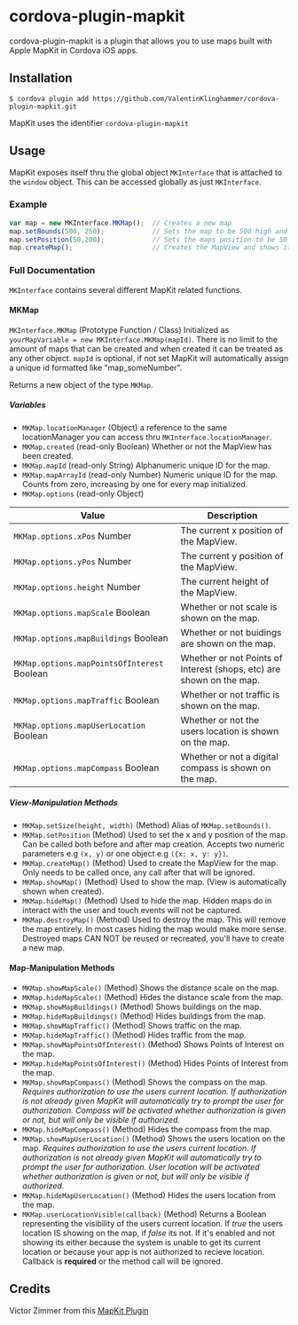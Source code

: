 # cordova-plugin-mapkit
cordova-plugin-mapkit is a plugin that allows you to use maps built with Apple MapKit in Cordova iOS apps.

## Installation
`$ cordova plugin add https://github.com/ValentinKlinghammer/cordova-plugin-mapkit.git`

MapKit uses the identifier `cordova-plugin-mapkit`

## Usage
MapKit exposes itself thru the global object `MKInterface` that is attached to the `window` object.
This can be accessed globally as just `MKInterface`.

### Example
```javascript
var map = new MKInterface.MKMap();  // Creates a new map
map.setBounds(500, 250);            // Sets the map to be 500 high and 250 wide
map.setPosition(50,200);            // Sets the maps position to be 50 from the left and 200 from the top
map.createMap();                    // Creates the MapView and shows it on the screen
```

### Full Documentation
`MKInterface` contains several different MapKit related functions.

#### MKMap
`MKInterface.MKMap` (Prototype Function / Class) Initialized as `yourMapVariable = new MKInterface.MKMap(mapId)`. There is no limit to the amount of maps that can be created and when created it can be treated as any other object. `mapId` is optional, if not set MapKit will automatically assign a unique id formatted like "map_someNumber".

Returns a new object of the type `MKMap`.

##### Variables
- `MKMap.locationManager` (Object) a reference to the same locationManager you can access thru `MKInterface.locationManager`.
- `MKMap.created` (read-only Boolean) Whether or not the MapView has been created.
- `MKMap.mapId` (read-only String) Alphanumeric unique ID for the map.
- `MKMap.mapArrayId` (read-only Number) Numeric unique ID for the map. Counts from zero, increasing by one for every map initialized.
- `MKMap.options` (read-only Object)

| Value  | Description |
| ------------- | ------------- |
| `MKMap.options.xPos` Number  | The current x position of the MapView.  |
| `MKMap.options.yPos` Number  | The current y position of the MapView.  |
| `MKMap.options.height` Number  | The current height of the MapView.  |
| `MKMap.options.mapScale` Boolean  | Whether or not scale is shown on the map.  |
| `MKMap.options.mapBuildings` Boolean  | Whether or not buidings are shown on the map.  |
| `MKMap.options.mapPointsOfInterest` Boolean  | Whether or not Points of Interest (shops, etc) are shown on the map.
| `MKMap.options.mapTraffic` Boolean  | Whether or not traffic is shown on the map.  ||
| `MKMap.options.mapUserLocation` Boolean  | Whether or not the users location is shown on the map.  |
| `MKMap.options.mapCompass` Boolean  | Whether or not a digital compass is shown on the map.  |


##### View-Manipulation Methods
- `MKMap.setSize(height, width)` (Method) Alias of `MKMap.setBounds()`.
- `MKMap.setPosition` (Method) Used to set the x and y position of the map. Can be called both before and after map creation. Accepts two numeric parameters e.g `(x, y)` or one object e.g `({x: x, y: y})`.
- `MKMap.createMap()` (Method) Used to create the MapView for the map. Only needs to be called once, any call after that will be ignored.
- `MKMap.showMap()` (Method) Used to show the map. (View is automatically shown when created).
- `MKMap.hideMap()` (Method) Used to hide the map. Hidden maps do in interact with the user and touch events will not be captured.
- `MKMap.destroyMap()` (Method) Used to destroy the map. This will remove the map entirely. In most cases hiding the map would make more sense. Destroyed maps CAN NOT be reused or recreated, you'll have to create a new map.

#### Map-Manipulation Methods
- `MKMap.showMapScale()` (Method) Shows the distance scale on the map.
- `MKMap.hideMapScale()` (Method) Hides the distance scale from the map.
- `MKMap.showMapBuildings()` (Method) Shows buildings on the map.
- `MKMap.hideMapBuildings()` (Method) Hides buildings from the map.
- `MKMap.showMapTraffic()` (Method) Shows traffic on the map.
- `MKMap.hideMapTraffic()` (Method) Hides traffic from the map.
- `MKMap.showMapPointsOfInterest()` (Method) Shows Points of Interest on the map.
- `MKMap.hideMapPointsOfInterest()` (Method) Hides Points of Interest from the map.
- `MKMap.showMapCompass()` (Method) Shows the compass on the map. _Requires authorization to use the users current location. If authorization is not already given MapKit will automatically try to prompt the user for authorization. Compass will be activated whether authorization is given or not, but will only be visible if authorized._
- `MKMap.hideMapCompass()` (Method) Hides the compass from the map.
- `MKMap.showMapUserLocation()` (Method) Shows the users location on the map. _Requires authorization to use the users current location. If authorization is not already given MapKit will automatically try to prompt the user for authorization. User location will be activated whether authorization is given or not, but will only be visible if authorized._
- `MKMap.hideMapUserLocation()` (Method) Hides the users location from the map.
- `MKMap.userLocationVisible(callback)` (Method) Returns a Boolean representing the visibility of the users current location. If _true_ the users location IS showing on the map, if _false_ its not. If it's enabled and not showing its either because the system is unable to get its current location or because your app is not authorized to recieve location. Callback is **required** or the method call will be ignored.

## Credits
Victor Zimmer from this [MapKit Plugin](https://github.com/victorzimmer/MapKit)
